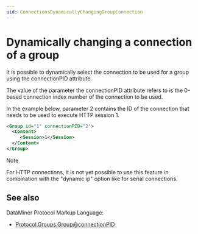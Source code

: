 ```yaml
---
uid: ConnectionsDynamicallyChangingGroupConnection
---
```


# Dynamically changing a connection of a group

It is possible to dynamically select the connection to be used for a group using the connectionPID attribute.

The value of the parameter the connectionPID attribute refers to is the 0-based connection index number of the connection to be used.

In the example below, parameter 2 contains the ID of the connection that needs to be used to execute HTTP session 1.

```xml
<Group id="1" connectionPID="2">
  <Content>
     <Session>1</Session>
  </Content>
</Group>
```

> [!NOTE]
> For HTTP connections, it is not yet possible to use this feature in combination with the "dynamic ip" option like for serial connections.

## See also

DataMiner Protocol Markup Language:

- [Protocol.Groups.Group@connectionPID](xref:Protocol.Groups.Group-connectionPID)
